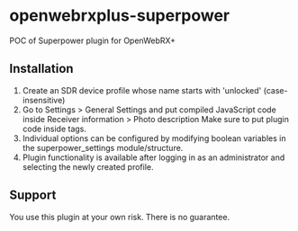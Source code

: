 # openwebrxplus-superpower
POC of Superpower plugin for OpenWebRX+

## Installation
1) Create an SDR device profile whose name starts with 'unlocked' (case-insensitive)
2) Go to Settings > General Settings and put compiled JavaScript code inside Receiver information > Photo description
   Make sure to put plugin code inside <script>...</script> tags.
3) Individual options can be configured by modifying boolean variables in the superpower_settings module/structure.
4) Plugin functionality is available after logging in as an administrator and selecting the newly created profile.

## Support
You use this plugin at your own risk. There is no guarantee.